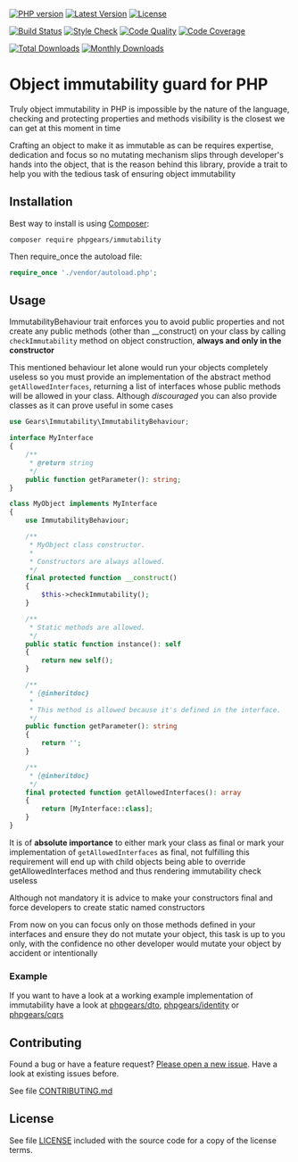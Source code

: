 [![PHP version](https://img.shields.io/badge/PHP-%3E%3D7.1-8892BF.svg?style=flat-square)](http://php.net)
[![Latest Version](https://img.shields.io/packagist/vpre/phpgears/immutability.svg?style=flat-square)](https://packagist.org/packages/phpgears/immutability)
[![License](https://img.shields.io/github/license/phpgears/immutability.svg?style=flat-square)](https://github.com/phpgears/immutability/blob/master/LICENSE)

[![Build Status](https://img.shields.io/travis/phpgears/immutability.svg?style=flat-square)](https://travis-ci.org/phpgears/immutability)
[![Style Check](https://styleci.io/repos/148840927/shield)](https://styleci.io/repos/148840927)
[![Code Quality](https://img.shields.io/scrutinizer/g/phpgears/immutability.svg?style=flat-square)](https://scrutinizer-ci.com/g/phpgears/immutability)
[![Code Coverage](https://img.shields.io/coveralls/phpgears/immutability.svg?style=flat-square)](https://coveralls.io/github/phpgears/immutability)

[![Total Downloads](https://img.shields.io/packagist/dt/phpgears/immutability.svg?style=flat-square)](https://packagist.org/packages/phpgears/immutability/stats)
[![Monthly Downloads](https://img.shields.io/packagist/dm/phpgears/immutability.svg?style=flat-square)](https://packagist.org/packages/phpgears/immutability/stats)

# Object immutability guard for PHP

Truly object immutability in PHP is impossible by the nature of the language, checking and protecting properties and methods visibility is the closest we can get at this moment in time

Crafting an object to make it as immutable as can be requires expertise, dedication and focus so no mutating mechanism slips through developer's hands into the object, that is the reason behind this library, provide a trait to help you with the tedious task of ensuring object immutability

## Installation

Best way to install is using [Composer](https://getcomposer.org/):

```
composer require phpgears/immutability
```

Then require_once the autoload file:

```php
require_once './vendor/autoload.php';
```

## Usage

ImmutabilityBehaviour trait enforces you to avoid public properties and not create any public methods (other than __construct) on your class by calling `checkImmutability` method on object construction, **always and only in the constructor**

This mentioned behaviour let alone would run your objects completely useless so you must provide an implementation of the abstract method `getAllowedInterfaces`, returning a list of interfaces whose public methods will be allowed in your class. Although _discouraged_ you can also provide classes as it can prove useful in some cases

```php
use Gears\Immutability\ImmutabilityBehaviour;

interface MyInterface
{
    /**
     * @return string
     */
    public function getParameter(): string;
}

class MyObject implements MyInterface
{
    use ImmutabilityBehaviour;

    /**
     * MyObject class constructor.
     *
     * Constructors are always allowed.
     */
    final protected function __construct()
    {
        $this->checkImmutability();
    }

    /**
     * Static methods are allowed.
     */
    public static function instance(): self
    {
        return new self();
    }

    /**
     * {@inheritdoc}
     *
     * This method is allowed because it's defined in the interface.
     */
    public function getParameter(): string
    {
        return '';
    }

    /**
     * {@inheritdoc}
     */
    final protected function getAllowedInterfaces(): array
    {
        return [MyInterface::class];
    }
}
```

It is of **absolute importance** to either mark your class as final or mark your implementation of `getAllowedInterfaces` as final, not fulfilling this requirement will end up with child objects being able to override getAllowedInterfaces method and thus rendering immutability check useless

Although not mandatory it is advice to make your constructors final and force developers to create static named constructors

From now on you can focus only on those methods defined in your interfaces and ensure they do not mutate your object, this task is up to you only, with the confidence no other developer would mutate your object by accident or intentionally

### Example

If you want to have a look at a working example implementation of immutability have a look at [phpgears/dto](https://github.com/phpgears/dto), [phpgears/identity](https://github.com/phpgears/identity) or [phpgears/cqrs](https://github.com/phpgears/cqrs)

## Contributing

Found a bug or have a feature request? [Please open a new issue](https://github.com/phpgears/immutability/issues). Have a look at existing issues before.

See file [CONTRIBUTING.md](https://github.com/phpgears/immutability/blob/master/CONTRIBUTING.md)

## License

See file [LICENSE](https://github.com/phpgears/immutability/blob/master/LICENSE) included with the source code for a copy of the license terms.
